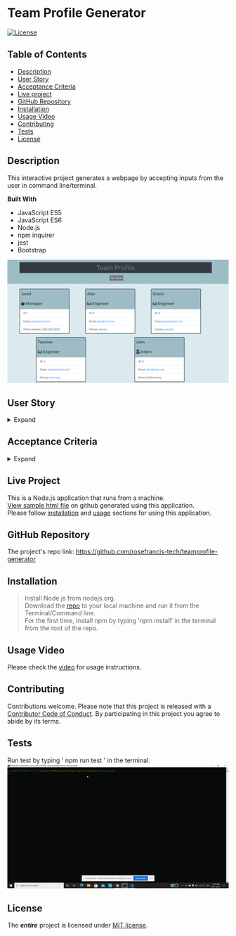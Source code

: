 # Team Profile Generator
   
[![License](https://img.shields.io/badge/License-MIT-yellow)](https://choosealicense.com/licenses/mit/) 
    
## Table of Contents
* [Description](#Description)
* [User Story](#User-Story)
* [Acceptance Criteria](#Acceptance-Criteria)
* [Live project](#Live-project)
* [GitHub Repository](#GitHub-Repository)
* [Installation](#Installation)
* [Usage Video](#Usage-Video)
* [Contributing](#Contributing)
* [Tests](#Tests)
* [License](#License)

## Description 
This interactive project generates a webpage by accepting inputs from the user in command line/terminal.

**Built With**
* JavaScript ES5  
* JavaScript ES6  
* Node.js  
* npm inquirer
* jest
* Bootstrap

![Mock-up image](/assets/images/mock-up.png "Mock-up image")
## User Story
<details>
<summary>Expand</summary>  

    AS A manager
    I WANT to generate a webpage that displays my team's basic info
    SO THAT I have quick access to their emails and GitHub profiles 
</details>

## Acceptance Criteria
<details>
<summary>Expand</summary> 
    
    GIVEN a command-line application that accepts user input
    WHEN I am prompted for my team members and their information
    THEN an HTML file is generated that displays a nicely formatted team roster based on user input
    WHEN I click on an email address in the HTML
    THEN my default email program opens and populates the TO field of the email with the address
    WHEN I click on the GitHub username
    THEN that GitHub profile opens in a new tab
    WHEN I start the application
    THEN I am prompted to enter the team manager’s name, employee ID, email address, and office number
    WHEN I enter the team manager’s name, employee ID, email address, and office number
    THEN I am presented with a menu with the option to add an engineer or an intern or to finish building my team
    WHEN I select the engineer option
    THEN I am prompted to enter the engineer’s name, ID, email, and GitHub username, and I am taken back to the menu
    WHEN I select the intern option
    THEN I am prompted to enter the intern’s name, ID, email, and school, and I am taken back to the menu
    WHEN I decide to finish building my team
    THEN I exit the application, and the HTML is generated
</details>

## Live Project
This is a Node.js application that runs from a machine.   
[View sample html file](https://github.com/rosefrancis-tech/teamprofile-generator/blob/main/dist/index.html) on github generated using this application.  
Please follow [installation](#Installation) and [usage](#Usage-Video) sections for using this application.

## GitHub Repository
The project's repo link: https://github.com/rosefrancis-tech/teamprofile-generator

## Installation
>   Install Node.js from nodejs.org.  
>   Download the [repo](https://github.com/rosefrancis-tech/teamprofile-generator) to your local machine and run it from the Terminal/Command line.  
>   For the first time, install npm by typing 'npm install' in the terminal from the root of the repo.   

## Usage Video
Please check the [video](https://drive.google.com/file/d/16L5vlHsR6Rt0dfGbjmx3fT54g0w37cLb/view?usp=sharing) for usage instructions.

## Contributing
Contributions welcome.
Please note that this project is released with a [Contributor Code of Conduct](https://www.contributor-covenant.org/version/2/0/code_of_conduct/ "contributor-covenant.org"). By participating in this project you agree to abide by its terms.

## Tests
Run test by typing ' npm run test ' in the terminal.
![Test](/assets/images/test.gif "test demo")

## License   
The ***entire*** project is licensed under [MIT license](https://choosealicense.com/licenses/mit/).      
